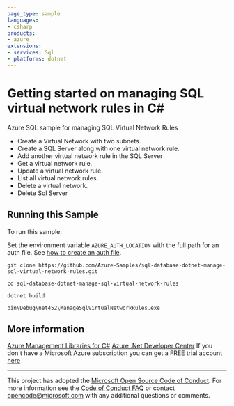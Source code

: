 ```yaml
---
page_type: sample
languages:
- csharp
products:
- azure
extensions:
- services: Sql
- platforms: dotnet
---
```


# Getting started on managing SQL virtual network rules in C# #

 Azure SQL sample for managing SQL Virtual Network Rules
  - Create a Virtual Network with two subnets.
  - Create a SQL Server along with one virtual network rule.
  - Add another virtual network rule in the SQL Server
  - Get a virtual network rule.
  - Update a virtual network rule.
  - List all virtual network rules.
  - Delete a virtual network.
  - Delete Sql Server


## Running this Sample ##

To run this sample:

Set the environment variable `AZURE_AUTH_LOCATION` with the full path for an auth file. See [how to create an auth file](https://github.com/Azure/azure-libraries-for-net/blob/master/AUTH.md).

    git clone https://github.com/Azure-Samples/sql-database-dotnet-manage-sql-virtual-network-rules.git

    cd sql-database-dotnet-manage-sql-virtual-network-rules

    dotnet build

    bin\Debug\net452\ManageSqlVirtualNetworkRules.exe

## More information ##

[Azure Management Libraries for C#](https://github.com/Azure/azure-sdk-for-net/tree/Fluent)
[Azure .Net Developer Center](https://azure.microsoft.com/en-us/develop/net/)
If you don't have a Microsoft Azure subscription you can get a FREE trial account [here](http://go.microsoft.com/fwlink/?LinkId=330212)

---

This project has adopted the [Microsoft Open Source Code of Conduct](https://opensource.microsoft.com/codeofconduct/). For more information see the [Code of Conduct FAQ](https://opensource.microsoft.com/codeofconduct/faq/) or contact [opencode@microsoft.com](mailto:opencode@microsoft.com) with any additional questions or comments.